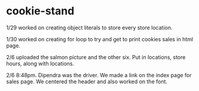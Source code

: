 # cookie-stand

1/29 worked on creating object literals to store every store location.

1/30 worked on creating for loop to try and get to print cookies sales in html page.

2/6 uploaded the salmon picture and the other six. Put in locations, store hours, along with locations.

2/6 8:48pm. Dipendra was the driver. We made a link on the index page for sales page. We centered the header and also worked on the font.